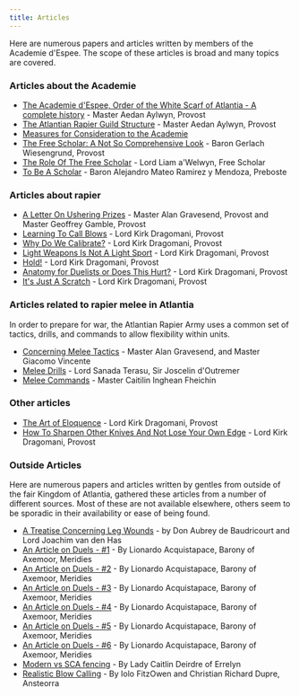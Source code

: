 ```yaml
---
title: Articles
---
```


Here are numerous papers and articles written by members of the Academie d'Espee.  The scope of these articles is broad and many topics are covered.

### Articles about the Academie

* [The Academie d'Espee, Order of the White Scarf of Atlantia - A complete history](history) - Master Aedan Aylwyn, Provost
* [The Atlantian Rapier Guild Structure](guild) - Master Aedan Aylwyn, Provost
* [Measures for Consideration to the Academie](guidelines)
* [The Free Scholar: A Not So Comprehensive Look](freescholar-2) - Baron Gerlach Wiesengrund, Provost
* [The Role Of The Free Scholar](freescholar) - Lord Liam a'Welwyn, Free Scholar
* [To Be A Scholar](scholar) - Baron Alejandro Mateo Ramirez y Mendoza, Preboste

### Articles about rapier
* [A Letter On Ushering Prizes](usher) - Master Alan Gravesend, Provost and Master Geoffrey Gamble, Provost
* [Learning To Call Blows](learning-blowcalling) - Lord Kirk Dragomani, Provost
* [Why Do We Calibrate?](why-do-we-calibrate) - Lord Kirk Dragomani, Provost
* [Light Weapons Is Not A Light Sport](light-weapons) - Lord Kirk Dragomani, Provost
* [Hold!](hold) - Lord Kirk Dragomani, Provost
* [Anatomy for Duelists or Does This Hurt?](anatomy-for-duelists) - Lord Kirk Dragomani, Provost
* [It's Just A Scratch](just-a-scratch) - Lord Kirk Dragomani, Provost

### Articles related to rapier melee in Atlantia
In order to prepare for war, the Atlantian Rapier Army uses a common set of tactics, drills, and commands to allow flexibility within units.

* [Concerning Melee Tactics](melee-tactics) - Master Alan Gravesend, and Master Giacomo Vincente
* [Melee Drills](melee-drills) - Lord Sanada Terasu, Sir Joscelin d'Outremer
* [Melee Commands](melee-commands) - Master Caitilin Inghean Fheichin

### Other articles
* [The Art of Eloquence](art-of-eloquence) - Lord Kirk Dragomani, Provost
* [How To Sharpen Other Knives And Not Lose Your Own Edge](how-to-teach) - Lord Kirk Dragomani, Provost

### Outside Articles

Here are numerous papers and articles written by gentles from outside of the fair Kingdom of Atlantia, gathered these articles from a number of different sources.  Most of these are not available elsewhere, others seem to be sporadic in their availability or ease of being found.

* [A Treatise Concerning Leg Wounds](leg-wounds) - by Don Aubrey de Baudricourt and Lord Joachim van den Has
* [An Article on Duels - #1](on-duels/1) - By Lionardo Acquistapace, Barony of Axemoor, Meridies
* [An Article on Duels - #2](on-duels/2) - By Lionardo Acquistapace, Barony of Axemoor, Meridies
* [An Article on Duels - #3](on-duels/3) - By Lionardo Acquistapace, Barony of Axemoor, Meridies
* [An Article on Duels - #4](on-duels/4) - By Lionardo Acquistapace, Barony of Axemoor, Meridies
* [An Article on Duels - #5](on-duels/5) - By Lionardo Acquistapace, Barony of Axemoor, Meridies
* [An Article on Duels - #6](on-duels/6) - By Lionardo Acquistapace, Barony of Axemoor, Meridies
* [Modern vs SCA fencing](modern-vs-sca) - By Lady Caitlin Deirdre of Errelyn
* [Realistic Blow Calling](realistic-blow-calling) - By Iolo FitzOwen and Christian Richard Dupre, Ansteorra
